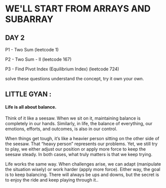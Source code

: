 # WE'LL START FROM ARRAYS AND SUBARRAY


## DAY 2

P1 - Two Sum (leetcode 1)

P2 - Two Sum - II (leetcode 167)

P3 - Find Pivot Index (Equilibrium Index) (leetcode 724)

solve these questions understand the concept, try it own your own.

## LITTLE GYAN : 

#### Life is all about balance.

Think of it like a seesaw. When we sit on it, maintaining balance is completely in our hands. Similarly, in life, the balance of everything, our emotions, efforts, and outcomes, is also in our control. 

When things get tough, it’s like a heavier person sitting on the other side of the seesaw. That “heavy person” represents our problems. Yet, we still try to play, we either adjust our position or apply more force to keep the seesaw steady. In both cases, what truly matters is that we keep trying.

Life works the same way. When challenges arise, we can adapt (manipulate the situation wisely) or work harder (apply more force). Either way, the goal is to keep balancing. There will always be ups and downs, but the secret is to enjoy the ride and keep playing through it..
